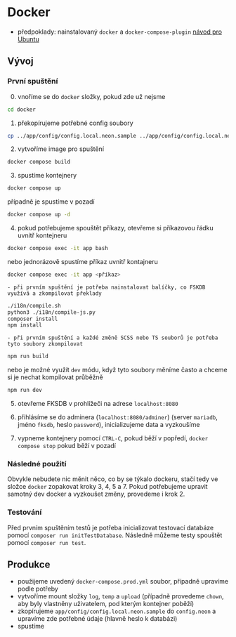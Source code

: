 # Docker
- předpoklady: nainstalovaný `docker` a `docker-compose-plugin` [návod pro Ubuntu](https://docs.docker.com/engine/install/ubuntu/#install-using-the-repository)

## Vývoj
### První spuštění
0. vnoříme se do `docker` složky, pokud zde už nejsme
```bash
cd docker
```
1. překopírujeme potřebné config soubory
```bash
cp ../app/config/config.local.neon.sample ../app/config/config.local.neon
```
2. vytvoříme image pro spuštění
```bash
docker compose build
```
3. spustíme kontejnery
```bash
docker compose up
```
případně je spustíme v pozadí
```bash
docker compose up -d
```

4. pokud potřebujeme spouštět příkazy, otevřeme si příkazovou řádku uvnitř kontejneru
```bash
docker compose exec -it app bash
```
nebo jednorázově spustíme příkaz uvnitř kontajneru
```bash
docker compose exec -it app <příkaz>
```
    - při prvním spuštění je potřeba nainstalovat balíčky, co FSKDB využívá a zkompilovat překlady
```bash
./i18n/compile.sh
python3 ./i18n/compile-js.py
composer install
npm install
```
    - při prvním spuštění a každé změně SCSS nebo TS souborů je potřeba tyto soubory zkompilovat
```bash
npm run build
```
nebo je možné využít `dev` módu, když tyto soubory měníme často a chceme si je nechat kompilovat průběžně
```bash
npm run dev
```

5. otevřeme FKSDB v prohlížeči na adrese `localhost:8080`

6. přihlásíme se do adminera (`localhost:8080/adminer`) (server `mariadb`, jméno `fksdb`, heslo `password`), inicializujeme data a vyzkoušíme

7. vypneme kontejnery pomocí `CTRL-C`, pokud běží v popředí, `docker compose stop` pokud běží v pozadí

### Následné použití
Obvykle nebudete nic měnit něco, co by se týkalo dockeru, stačí tedy ve složce `docker` zopakovat
kroky 3, 4, 5 a 7. Pokud potřebujeme upravit samotný dev docker a vyzkoušet změny, provedeme i krok 2.

### Testování
Před prvním spuštěním testů je potřeba inicializovat testovací databáze pomocí `composer run initTestDatabase`.
Následně můžeme testy spouštět pomocí `composer run test`.

## Produkce
- použijeme uvedený `docker-compose.prod.yml` soubor, případně upravíme podle potřeby
- vytvoříme mount složky `log`, `temp` a `upload` (případně provedeme `chown`, aby byly vlastněny uživatelem, pod kterým kontejner poběží)
- zkopírujeme `app/config/config.local.neon.sample` do `config.neon` a upravíme zde potřebné údaje (hlavně heslo k databázi)
- spustíme
